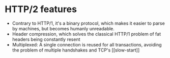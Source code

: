 # HTTP/2 features
* Contrary to HTTP/1, it's a binary protocol, which makes it easier to parse by machines, but becomes humanly unreadable.
* Header compression, which solves the classical HTTP/1 problem of fat headers being constantly resent
* Multiplexed: A single connection is reused for all transactions, avoiding the problem of multiple handshakes and TCP's [[slow-start]]
